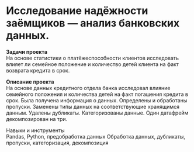 # Исследование надёжности заёмщиков — анализ банковских данных.<br>
**Задачи проекта**<br>
На основе статистики о платёжеспособности клиентов исследовать влияет ли семейное положение и количество детей клиента на факт возврата кредита в срок.

**Описание проекта**<br>
На основе данных кредитного отдела банка исследовал влияние семейного положения и количества детей на факт погашения кредита в срок. Была получена информация о данных. Определены и обработаны пропуски. Заменены типы данных на соответствующие хранящимся данным. Удалены дубликаты. Категоризованы данные. Один датафрейм декомпозирован на три.

Навыки и инструменты<br>
Pandas, Python, предобработка данных Обработка данных, дубликаты, пропуски, категоризация, декомпозиция
